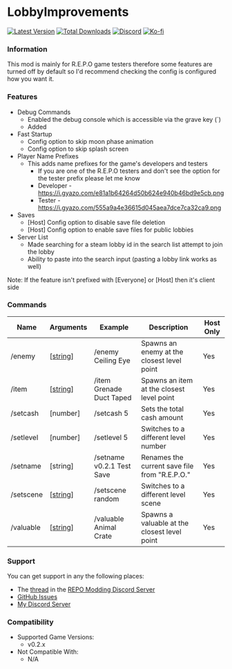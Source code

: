 # LobbyImprovements

[![Latest Version](https://img.shields.io/thunderstore/v/Dev1A3/LobbyImprovements_REPO?style=for-the-badge&logo=thunderstore&logoColor=white)](https://thunderstore.io/c/repo/p/Dev1A3/LobbyImprovements_REPO)
[![Total Downloads](https://img.shields.io/thunderstore/dt/Dev1A3/LobbyImprovements_REPO?style=for-the-badge&logo=thunderstore&logoColor=white)](https://thunderstore.io/c/repo/p/Dev1A3/LobbyImprovements_REPO)
[![Discord](https://img.shields.io/discord/646323142737788928?style=for-the-badge&logo=discord&logoColor=white&label=Discord)](https://discord.gg/CKqVFPRtKp)
[![Ko-fi](https://img.shields.io/badge/Donate-F16061.svg?style=for-the-badge&logo=ko-fi&logoColor=white&label=Ko-fi)](https://ko-fi.com/K3K8SOM8U)

### Information

This mod is mainly for R.E.P.O game testers therefore some features are turned off by default so I'd recommend checking the config is configured how you want it.

### Features

- Debug Commands
  - Enabled the debug console which is accessible via the grave key (`)
  - Added
- Fast Startup
  - Config option to skip moon phase animation
  - Config option to skip splash screen
- Player Name Prefixes
  - This adds name prefixes for the game's developers and testers
    - If you are one of the R.E.P.O testers and don't see the option for the tester prefix please let me know
    - Developer - https://i.gyazo.com/e81a1b64264d50b624e940b46bd9e5cb.png
    - Tester - https://i.gyazo.com/555a9a4e36615d045aea7dce7ca32ca9.png
- Saves
  - [Host] Config option to disable save file deletion
  - [Host] Config option to enable save files for public lobbies
- Server List
  - Made searching for a steam lobby id in the search list attempt to join the lobby
  - Ability to paste into the search input (pasting a lobby link works as well)

Note: If the feature isn't prefixed with [Everyone] or [Host] then it's client side

### Commands

| Name      | Arguments                                          | Example                   | Description                                   | Host Only |
| --------- | -------------------------------------------------- | ------------------------- | --------------------------------------------- | --------- |
| /enemy    | [[string](https://1a3.uk/games/repo/diffs/?tab=6)] | /enemy Ceiling Eye        | Spawns an enemy at the closest level point    | Yes       |
| /item     | [[string](https://1a3.uk/games/repo/diffs/?tab=4)] | /item Grenade Duct Taped  | Spawns an item at the closest level point     | Yes       |
| /setcash  | [number]                                           | /setcash 5                | Sets the total cash amount                    | Yes       |
| /setlevel | [number]                                           | /setlevel 5               | Switches to a different level number          | Yes       |
| /setname  | [string]                                           | /setname v0.2.1 Test Save | Renames the current save file from "R.E.P.O." | Yes       |
| /setscene | [[string](https://1a3.uk/games/repo/diffs/?tab=2)] | /setscene random          | Switches to a different level scene           | Yes       |
| /valuable | [[string](https://1a3.uk/games/repo/diffs/?tab=7)] | /valuable Animal Crate    | Spawns a valuable at the closest level point  | Yes       |

### Support

You can get support in any the following places:

- The [thread](https://discord.com/channels/1344557689979670578/1391111846823465082) in the [REPO Modding Discord Server](https://discord.gg/repomodding)
- [GitHub Issues](https://github.com/1A3Dev/REPO-LobbyImprovements/issues)
- [My Discord Server](https://discord.gg/CKqVFPRtKp)

### Compatibility

- Supported Game Versions:
  - v0.2.x
- Not Compatible With:
  - N/A
